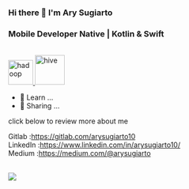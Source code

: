 ### Hi there 👋 I'm Ary Sugiarto

<h3>Mobile Developer Native | Kotlin & Swift</h3>
<br>
<a href="https://www.swift.org/" target="_blank"> <img src="https://www.vectorlogo.zone/logos/swift/swift-icon.svg" alt="hadoop" width="50" height="50"/> </a> 
<a href="https://kotlinlang.org/" target="_blank"> <img src="https://www.vectorlogo.zone/logos/kotlinlang/kotlinlang-icon.svg" alt="hive" width="60" height="60"/> </a> 
<br>

- 🔭 Learn ...
- 🌱 Sharing ...


click below to review more about me

Gitlab    :https://gitlab.com/arysugiarto10 <br>
LinkedIn  :https://www.linkedin.com/in/arysugiarto10/ <br>
Medium    :https://medium.com/@arysugiarto <br>

<br>
<a href="https://github.com/arysugiarto/github-readme-stats">
  <img align="center" src="https://github-readme-stats.vercel.app/api/top-langs/?username=arysugiarto&layout=compact&langs_count=10" />
</a>

